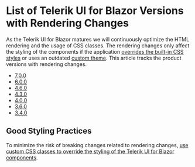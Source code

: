 
# List of Telerik UI for Blazor Versions with Rendering Changes

As the Telerik UI for Blazor matures we will continuously optimize the HTML rendering and the usage of CSS classes. The rendering changes only affect the styling of the components if the application [overrides the built-in CSS styles](slug:themes-override) or uses an outdated [custom theme](slug:themes-customize). This article tracks the product versions with rendering changes.

* [7.0.0](slug:rendering-changes-in-7-0-0)
* [6.0.0](slug:rendering-changes-in-6-0-0)
* [4.6.0](slug:rendering-changes-in-4-6-0)
* [4.3.0](slug:rendering-changes-in-4-3-0)
* [4.0.0](slug:rendering-changes-in-4-0-0)
* [3.6.0](slug:rendering-changes-in-3-6-0)
* [3.4.0](slug:rendering-changes-in-3-4-0)

## Good Styling Practices

To minimize the risk of breaking changes related to rendering changes, [use custom CSS classes to override the styling of the Telerik UI for Blazor components](slug:themes-override#best-practices).
